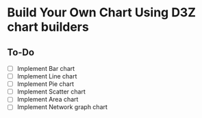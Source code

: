 # Build Your Own Chart Using D3Z chart builders

## To-Do

- [ ] Implement Bar chart
- [ ] Implement Line chart
- [ ] Implement Pie chart
- [ ] Implement Scatter chart
- [ ] Implement Area chart
- [ ] Implement Network graph chart
